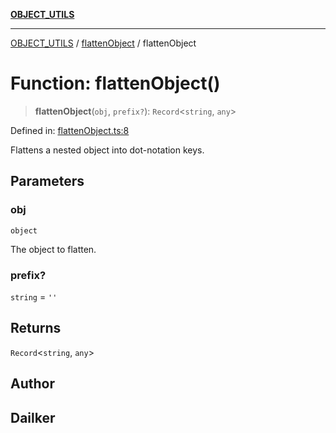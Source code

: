 [**OBJECT_UTILS**](../../README.md)

***

[OBJECT_UTILS](../../README.md) / [flattenObject](../README.md) / flattenObject

# Function: flattenObject()

> **flattenObject**(`obj`, `prefix?`): `Record`\<`string`, `any`\>

Defined in: [flattenObject.ts:8](https://github.com/dailker/everyutil/blob/cee559aadda9e0c298e06364cba9020e97a8b19b/src/object/flattenObject.ts#L8)

Flattens a nested object into dot-notation keys.

## Parameters

### obj

`object`

The object to flatten.

### prefix?

`string` = `''`

## Returns

`Record`\<`string`, `any`\>

## Author

## Dailker
